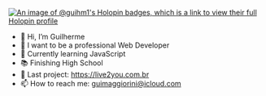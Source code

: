 [![An image of @guihm1's Holopin badges, which is a link to view their full Holopin profile](https://holopin.me/guihm1)](https://holopin.io/@guihm1)

- 👋 Hi, I’m Guilherme
- 👀 I want to be a professional Web Developer
- 🌱 Currently learning JavaScript
- 📚 Finishing High School
- 🔗 Last project: https://live2you.com.br
- 📫 How to reach me: guimaggiorini@icloud.com
